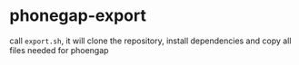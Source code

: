 # phonegap-export

call `export.sh`, it will clone the repository, install dependencies and copy all files needed for phoengap